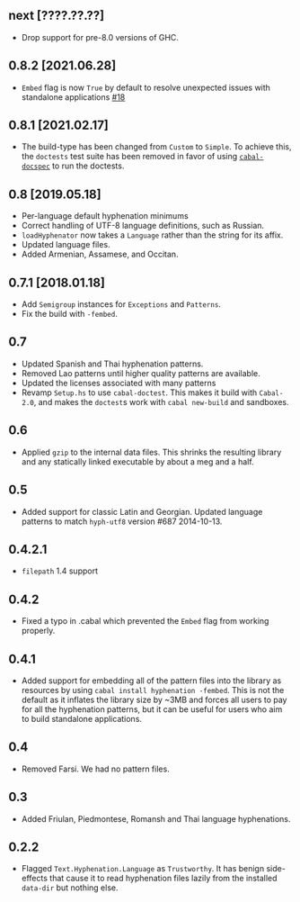 next [????.??.??]
-----------------
* Drop support for pre-8.0 versions of GHC.

0.8.2 [2021.06.28]
------------------
* `Embed` flag is now `True` by default to resolve unexpected issues with standalone applications [#18](https://github.com/ekmett/hyphenation/issues/18)

0.8.1 [2021.02.17]
------------------
* The build-type has been changed from `Custom` to `Simple`.
  To achieve this, the `doctests` test suite has been removed in favor of using
  [`cabal-docspec`](https://github.com/phadej/cabal-extras/tree/master/cabal-docspec)
  to run the doctests.

0.8 [2019.05.18]
----------------
* Per-language default hyphenation minimums
* Correct handling of UTF-8 language definitions, such as Russian.
* `loadHyphenator` now takes a `Language` rather than the string for its affix.
* Updated language files.
* Added Armenian, Assamese, and Occitan.

0.7.1 [2018.01.18]
------------------
* Add `Semigroup` instances for `Exceptions` and `Patterns`.
* Fix the build with `-fembed`.

0.7
---
* Updated Spanish and Thai hyphenation patterns.
* Removed Lao patterns until higher quality patterns are available.
* Updated the licenses associated with many patterns
* Revamp `Setup.hs` to use `cabal-doctest`. This makes it build
  with `Cabal-2.0`, and makes the `doctest`s work with `cabal new-build` and
  sandboxes.

0.6
---
* Applied `gzip` to the internal data files. This shrinks the resulting library and any statically linked executable by about a meg and a half.

0.5
-----
* Added support for classic Latin and Georgian. Updated language patterns to match `hyph-utf8` version #687 2014-10-13.

0.4.2.1
-------
* `filepath` 1.4 support

0.4.2
-----
* Fixed a typo in .cabal which prevented the `Embed` flag from working properly.

0.4.1
-----
* Added support for embedding all of the pattern files into the library as resources by using `cabal install hyphenation -fembed`. This is not the default as it inflates the library size by ~3MB and forces all users to pay for all the hyphenation patterns, but it can be useful for users who aim to build standalone applications.

0.4
---
* Removed Farsi. We had no pattern files.

0.3
---
* Added Friulan, Piedmontese, Romansh and Thai language hyphenations.

0.2.2
-----
* Flagged `Text.Hyphenation.Language` as `Trustworthy`. It has benign side-effects that cause it to read hyphenation files lazily from the installed `data-dir` but nothing else.
